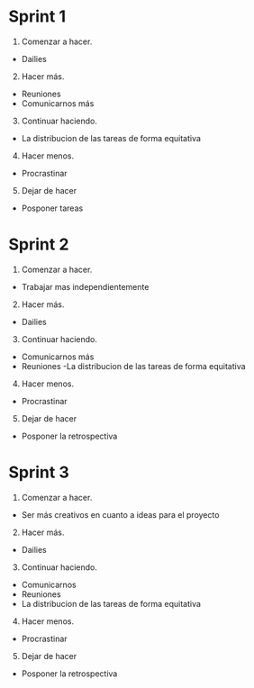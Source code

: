 # Sprint 1
1. Comenzar a hacer.
- Dailies
2. Hacer más.
- Reuniones
- Comunicarnos más
3. Continuar haciendo.
- La distribucion de las tareas de forma equitativa
4. Hacer menos.
- Procrastinar
5. Dejar de hacer
- Posponer tareas
# Sprint 2
1. Comenzar a hacer.
- Trabajar mas independientemente
2. Hacer más.
- Dailies
3. Continuar haciendo.
- Comunicarnos más
- Reuniones
-La distribucion de las tareas de forma equitativa
4. Hacer menos.
- Procrastinar
5. Dejar de hacer
- Posponer la retrospectiva
# Sprint 3
1. Comenzar a hacer.
- Ser más creativos en cuanto a ideas para el proyecto
2. Hacer más.
- Dailies
3. Continuar haciendo.
- Comunicarnos
- Reuniones
- La distribucion de las tareas de forma equitativa
4. Hacer menos.
- Procrastinar
5. Dejar de hacer
- Posponer la retrospectiva
